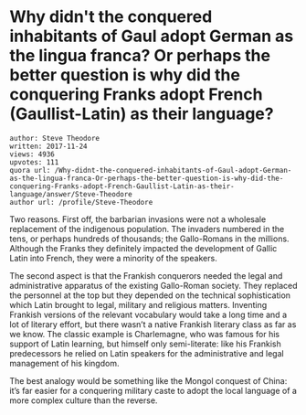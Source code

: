 # Why didn't the conquered inhabitants of Gaul adopt German as the lingua franca? Or perhaps the better question is why did the conquering Franks adopt French (Gaullist-Latin) as their language?

	author: Steve Theodore
	written: 2017-11-24
	views: 4936
	upvotes: 111
	quora url: /Why-didnt-the-conquered-inhabitants-of-Gaul-adopt-German-as-the-lingua-franca-Or-perhaps-the-better-question-is-why-did-the-conquering-Franks-adopt-French-Gaullist-Latin-as-their-language/answer/Steve-Theodore
	author url: /profile/Steve-Theodore


Two reasons. First off, the barbarian invasions were not a wholesale replacement of the indigenous population. The invaders numbered in the tens, or perhaps hundreds of thousands; the Gallo-Romans in the millions. Although the Franks they definitely impacted the development of Gallic Latin into French, they were a minority of the speakers.

The second aspect is that the Frankish conquerors needed the legal and administrative apparatus of the existing Gallo-Roman society. They replaced the personnel at the top but they depended on the technical sophistication which Latin brought to legal, military and religious matters. Inventing Frankish versions of the relevant vocabulary would take a long time and a lot of literary effort, but there wasn’t a native Frankish literary class as far as we know. The classic example is Charlemagne, who was famous for his support of Latin learning, but himself only semi-literate: like his Frankish predecessors he relied on Latin speakers for the administrative and legal management of his kingdom.

The best analogy would be something like the Mongol conquest of China: it’s far easier for a conquering military caste to adopt the local language of a more complex culture than the reverse.

